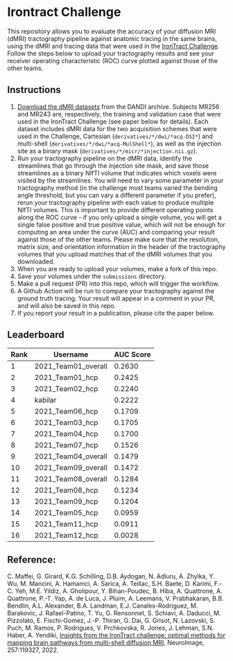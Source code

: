 # Irontract Challenge

This repository allows you to evaluate the accuracy of your diffusion MRI (dMRI) tractography pipeline against anatomic tracing in the same brains, using the dMRI and tracing data that were used in the [IronTract Challenge](https://irontract.mgh.harvard.edu/). Follow the steps below to upload your tractography results and see your receiver operating characteristic (ROC) curve plotted against those of the other teams.

## Instructions

1. [Download the dMRI datasets](https://dandiarchive.org/dandiset/001289?search=irontract&pos=1) from the DANDI archive. Subjects MR256 and MR243 are, respectively, the training and validation case that were used in the IronTract Challenge (see paper below for details). Each dataset includes dMRI data for the two acquisition schemes that were used in the Challenge, Cartesian (`derivatives/*/dwi/*acq-DSI*`) and multi-shell (`derivatives/*/dwi/*acq-MulShell*`), as well as the injection site as a binary mask (`derivatives/*/micr/*injection.nii.gz`).
2. Run your tractography pipeline on the dMRI data, identify the streamlines that go through the injection site mask, and save those streamlines as a binary NIfTI volume that indicates which voxels were visited by the streamlines. You will need to vary some parameter in your tractography method (in the challenge most teams varied the bending angle threshold, but you can vary a different parameter if you prefer), rerun your tractography pipeline with each value to produce multiple NIfTI volumes. This is important to provide different operating points along the ROC curve - if you only upload a single volume, you will get a single false positive and true positive value, which will not be enough for computing an area under the curve (AUC) and comparing your result against those of the other teams. Please make sure that the resolution, matrix size, and orientation information in the header of the tractography volumes that you upload matches that of the dMRI volumes that you downloaded.
3. When you are ready to upload your volumes, make a fork of this repo.
4. Save your volumes under the `submissions` directory.
5. Make a pull request (PR) into this repo, which will trigger the workflow.
6. A Github Action will be run to compare your tractography against the ground truth tracing. Your result will appear in a comment in your PR, and will also be saved in this repo.
7. If you report your result in a publication, please cite the paper below.

## Leaderboard

<!-- START_LEADERBOARD -->

| Rank | Username | AUC Score |
|------|----------|-----------|
| 1 | 2021_Team01_overall | 0.2630 |
| 2 | 2021_Team01_hcp | 0.2425 |
| 3 | 2021_Team02_hcp | 0.2240 |
| 4 | kabilar | 0.2222 |
| 5 | 2021_Team06_hcp | 0.1709 |
| 6 | 2021_Team03_hcp | 0.1705 |
| 7 | 2021_Team04_hcp | 0.1700 |
| 8 | 2021_Team07_hcp | 0.1526 |
| 9 | 2021_Team04_overall | 0.1479 |
| 10 | 2021_Team09_overall | 0.1472 |
| 11 | 2021_Team08_overall | 0.1284 |
| 12 | 2021_Team08_hcp | 0.1234 |
| 13 | 2021_Team09_hcp | 0.1204 |
| 14 | 2021_Team05_hcp | 0.0959 |
| 15 | 2021_Team11_hcp | 0.0911 |
| 16 | 2021_Team12_hcp | 0.0028 |

<!-- END_LEADERBOARD -->


## Reference:
C. Maffei, G. Girard, K.G. Schilling, D.B. Aydogan, N. Adluru, A. Zhylka, Y. Wu, M. Mancini, A. Hamamci, A. Sarica, A. Teillac, S.H. Baete, D. Karimi, F.-C. Yeh, M.E. Yildiz, A. Gholipour,  Y. Bihan-Poudec, B. Hiba, A. Quattrone, A. Quattrone, P.-T. Yap, A. de Luca, J. Pluim, A. Leemans, V. Prabhakaran, B.B. Bendlin, A.L. Alexander, B.A. Landman, E.J. Canales-Rodríguez, M. Barakovic,  J. Rafael-Patino, T. Yu, G. Rensonnet, S. Schiavi, A. Daducci, M. Pizzolato, E. Fischi-Gomez, J.-P. Thiran, G. Dai, G. Grisot, N. Lazovski, S. Puch, M. Ramos, P. Rodrigues, V. Prchkovska, R. Jones, J. Lehman, S.N. Haber, A. Yendiki, [Insights from the IronTract challenge: optimal methods for mapping brain pathways from multi-shell diffusion MRI,](https://www.sciencedirect.com/science/article/pii/S1053811922004463) NeuroImage, 257:119327, 2022.
